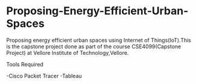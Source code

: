# Proposing-Energy-Efficient-Urban-Spaces

Proposing energy efficient urban spaces using Internet of Things(IoT).This is the capstone project done as part of the course CSE4099(Capstone Project) at Vellore Institute of Technology,Vellore.

Tools Required

  -Cisco Packet Tracer
  -Tableau
